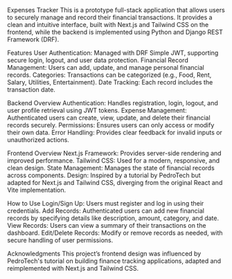 Expenses Tracker
This is a prototype full-stack application that allows users to securely manage and record their financial transactions. 
It provides a clean and intuitive interface, built with Next.js and Tailwind CSS on the frontend, while the backend is implemented using Python and Django REST Framework (DRF).

Features
User Authentication: Managed with DRF Simple JWT, supporting secure login, logout, and user data protection.
Financial Record Management: Users can add, update, and manage personal financial records.
Categories: Transactions can be categorized (e.g., Food, Rent, Salary, Utilities, Entertainment).
Date Tracking: Each record includes the transaction date.

Backend Overview
Authentication: Handles registration, login, logout, and user profile retrieval using JWT tokens.
Expense Management: Authenticated users can create, view, update, and delete their financial records securely.
Permissions: Ensures users can only access or modify their own data.
Error Handling: Provides clear feedback for invalid inputs or unauthorized actions.

Frontend Overview
Next.js Framework: Provides server-side rendering and improved performance.
Tailwind CSS: Used for a modern, responsive, and clean design.
State Management: Manages the state of financial records across components.
Design: Inspired by a tutorial by PedroTech but adapted for Next.js and Tailwind CSS, diverging from the original React and Vite implementation.

How to Use
Login/Sign Up: Users must register and log in using their credentials.
Add Records: Authenticated users can add new financial records by specifying details like description, amount, category, and date.
View Records: Users can view a summary of their transactions on the dashboard.
Edit/Delete Records: Modify or remove records as needed, with secure handling of user permissions.

Acknowledgments
This project’s frontend design was influenced by PedroTech's tutorial on building finance tracking applications, adapted and reimplemented with Next.js and Tailwind CSS.
